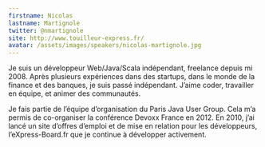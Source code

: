 ```yaml
---
firstname: Nicolas
lastname: Martignole
twitter: @nmartignole
site: http://www.touilleur-express.fr/
avatar: /assets/images/speakers/nicolas-martignole.jpg
---
```


Je suis un développeur Web/Java/Scala indépendant, freelance depuis mi 2008. Après plusieurs expériences dans des startups, dans le monde de la finance et des banques, je suis passé indépendant. J’aime coder, travailler en équipe, et animer des communautés.

Je fais partie de l’équipe d’organisation du Paris Java User Group. Cela m’a permis de co-organiser la conférence Devoxx France en 2012. En 2010, j’ai lancé un site d’offres d’emploi et de mise en relation pour les développeurs,  l’eXpress-Board.fr que je continue à développer activement.

